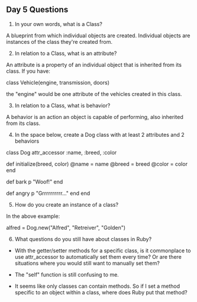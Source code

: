 ## Day 5 Questions

1. In your own words, what is a Class?

A blueprint from which individual objects are created.  Individual objects are instances of the class they're created from.

2. In relation to a Class, what is an attribute?

An attribute is a property of an individual object that is inherited from its class.  If you have:

class Vehicle(engine, transmission, doors)

the "engine" would be one attribute of the vehicles created in this class.

3. In relation to a Class, what is behavior?

A behavior is an action an object is capable of performing, also inherited from its class.  

4. In the space below, create a Dog class with at least 2 attributes and 2 behaviors

class Dog
  attr_accessor :name, :breed, :color

  def initialize(breed, color)
    @name = name
    @breed = breed
    @color = color
  end

  def bark
    p "Woof!"
  end

  def angry
    p "Grrrrrrrrrr..."
  end
end

5. How do you create an instance of a class?

In the above example:

alfred = Dog.new("Alfred", "Retreiver", "Golden")

6. What questions do you still have about classes in Ruby?

- With the getter/setter methods for a specific class, is it commonplace to use attr_accessor to automatically set them every time?  Or are there situations where you would still want to manually set them?

- The "self" function is still confusing to me.

- It seems like only classes can contain methods.  So if I set a method specific to an object within a class, where does Ruby put that method?
